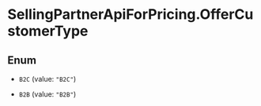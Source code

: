 # SellingPartnerApiForPricing.OfferCustomerType

## Enum


* `B2C` (value: `"B2C"`)

* `B2B` (value: `"B2B"`)



